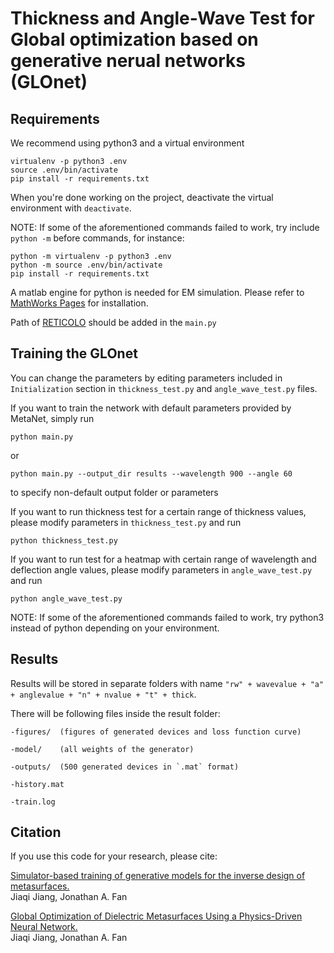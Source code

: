# Thickness and Angle-Wave Test for Global optimization based on generative nerual networks (GLOnet)

## Requirements

We recommend using python3 and a virtual environment

```
virtualenv -p python3 .env
source .env/bin/activate
pip install -r requirements.txt
```

When you're done working on the project, deactivate the virtual environment with `deactivate`.

NOTE: If some of the aforementioned commands failed to work, try include `python -m` before commands, for instance:
```
python -m virtualenv -p python3 .env
python -m source .env/bin/activate
pip install -r requirements.txt
```


A matlab engine for python is needed for EM simulation. Please refer to [MathWorks Pages](https://www.mathworks.com/help/matlab/matlab_external/install-matlab-engine-api-for-python-in-nondefault-locations.html) for installation.

Path of [RETICOLO](https://www.lp2n.institutoptique.fr/equipes-de-recherche-du-lp2n/light-complex-nanostructures) should be added in the `main.py`

## Training the GLOnet

You can change the parameters by editing parameters included in `Initialization` section in `thickness_test.py` and `angle_wave_test.py` files. 

If you want to train the network with default parameters provided by MetaNet, simply run
```
python main.py 
```

or 

```
python main.py --output_dir results --wavelength 900 --angle 60
```

to specify non-default output folder or parameters

If you want to run thickness test for a certain range of thickness values, please modify parameters in `thickness_test.py` and run
```
python thickness_test.py 
```

If you want to run test for a heatmap with certain range of wavelength and deflection angle values, please modify parameters in `angle_wave_test.py` and run
```
python angle_wave_test.py 
```

NOTE: If some of the aforementioned commands failed to work, try python3 instead of python depending on your environment. 

## Results

Results will be stored in separate folders with name `"rw" + wavevalue + "a" + anglevalue + "n" + nvalue + "t" + thick`.

There will be following files inside the result folder:

	-figures/  (figures of generated devices and loss function curve)
	
	-model/    (all weights of the generator)
	
	-outputs/  (500 generated devices in `.mat` format)
	
	-history.mat
	
	-train.log

## Citation
If you use this code for your research, please cite:

[Simulator-based training of generative models for the inverse design of metasurfaces.<br>](https://arxiv.org/abs/1906.07843)
Jiaqi Jiang, Jonathan A. Fan 

[Global Optimization of Dielectric Metasurfaces Using a Physics-Driven Neural Network.<br>](https://pubs.acs.org/doi/abs/10.1021/acs.nanolett.9b01857)
Jiaqi Jiang, Jonathan A. Fan

